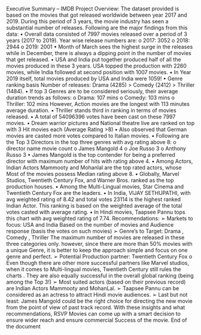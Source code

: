 Executive Summary – IMDB Project
Overview:
The dataset provided is based on the movies that got released worldwide between year 2017 and 2019. During this period of 3 years, the movie industry has seen a substantial number of releases. Following are the major findings from this data:
•
Overall data consisted of 7997 movies released over a period of 3 years (2017 to 2019). Year wise release numbers are:
o
2017: 3052
o
2018: 2944
o
2019: 2001
•
Month of March sees the highest surge in the releases while in December, there is always a dipping point in the number of movies that get released.
•
USA and India put together produced half of all the movies produced in these 3 years. USA topped the production with 2260 movies, while India followed at second position with 1007 movies.
•
In Year 2019 itself, total movies produced by USA and India were 1059!
•
Genre ranking basis Number of releases: Drama (4285) > Comedy (2412) > Thriller (1484).
•
If top 3 Genres are to be considered seriously, their average duration trends as follows:
o
Drama: 107 mins
o
Comedy: 103 mins
o
Thriller: 102 mins
However, Action movies are the longest with 113 minutes average duration.
•
Thriller stands third in ranking in terms of movies released.
•
A total of 54096396 votes have been cast on these 7997 movies.
•
Dream warrior pictures and National theatre live are ranked on top with 3 Hit movies each (Average Rating >8)
•
Also observed that German movies are casted more votes compared to Italian movies.
•
Following are the Top 3 Directors in the top three genres with avg rating above 8:
o
director name movie count
o
James Mangold 4
o
Joe Russo 3
o
Anthony Russo 3
•
James Mangold is the top contender for being a preferred director with maximum number of hits with rating above 4.
•
Among Actors, Indian Actors Mammooty and Mohanlal are the top rated actors, whose Most of the movies possess Median rating above 8.
•
Globally, Marvel Studios, Twentieth Century Fox, and Warner Bros. ranked as the top production houses.
•
Among the Multi-Lingual movies, Star Cinema and Twentieth Century Fox are the leaders.
•
In India, VIJAY SETHUPATHI, with avg weighted rating of 8.42 and total votes 23114 is the highest ranked Indian Actor. This ranking is based on the weighted average of the total votes casted with average rating.
•
In Hindi movies, Taapsee Pannu tops this chart with avg weighted rating of 7.74.
Recommendations:
➢
Markets to focus: USA and India
Based on the number of movies and Audience response (basis the votes on such movies)
➢
Genre’s to Target: Drama , Comedy , Thriller
The maximum number of movies are released in these three categories only. however, since there are more than 50% movies with a unique Genre, it is better to keep the approach simple and focus on one genre and perfect.
➢
Potential Production partner: Twentieth Century Fox
o
Even though there are other more successful partners like Marvel studios, when it comes to Multi-lingual movies, Twentieth Century still rules the charts . They are also equally successful in the overall global ranking (being among the Top 3!)
➢
Most suited actors (based on their previous record) are Indian Actors Mammooty and MohanLal.
➢
Taapsee Pannu can be considered as an actress to attract Hindi movie audiences.
➢
Last but not least: James Mangold could be the right choice for directing the new movie from the point of view of past track record.
With these insights and what recommendations, RSVP Movies can come up with a smart decision to ensure wider reach and ensure commercial Success of the movie.
End of the document
